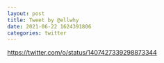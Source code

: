 ```yaml
--- 
layout: post 
title: Tweet by @ellwhy 
date: 2021-06-22 1624391806 
categories: twitter 
--- 
```

https://twitter.com/o/status/1407427339298873344